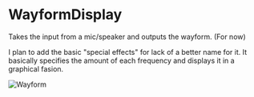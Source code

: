 WayformDisplay
==============

Takes the input from a mic/speaker and outputs the wayform. (For now)

I plan to add the basic "special effects" for lack of a better name for it. 
It basically specifies the amount of each frequency and displays it in a graphical fasion.

![Wayform](http://i.imgur.com/nLVqTZ2.png "Wayform in Action")
